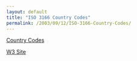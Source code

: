 ```yaml
---
layout: default
title: "ISO 3166 Country Codes"
permalink: /2003/09/12/ISO-3166-Country-Codes/
---
```


<P><A class="" href="http://www.iso.org/iso/en/prods-services/iso3166ma/02iso-3166-code-lists/list-en1.html" target=_blank>Country Codes</A></P>
<P><A class="" href="http://www.w3.org/International/O-misc-iso3166.html" target=_blank>W3 Site</A></P>